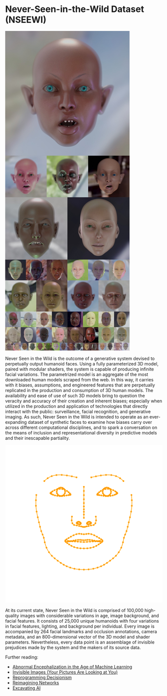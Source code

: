 # Never-Seen-in-the-Wild Dataset (NSEEWI)
![Teaser image](./readme_image.jpg)

Never Seen in the Wild is the outcome of a generative system devised to perpetually output humanoid faces. Using a fully parameterized 3D model, paired with modular shaders, the system is capable of producing infinite facial variations. The parametrized model is an aggregate of the most downloaded human models scraped from the web. In this way, it carries with it biases, assumptions, and engineered features that are perpetually replicated in the production and consumption of 3D human models. The availability and ease of use of such 3D models bring to question the veracity and accuracy of their creation and inherent biases; especially when utilized in the production and application of technologies that directly interact with the public: surveillance, facial recognition, and generative imaging. As such, Never Seen in the Wild is intended to operate as an ever-expanding dataset of synthetic faces to examine how biases carry over across different computational disciplines, and to spark a conversation on the means of inclusion and representational diversity in predictive models and their inescapable partiality.

![Landmark image](./readme_landmarks.png)

At its current state, Never Seen in the Wild is comprised of 100,000 high-quality images with considerable variations in age, image background, and facial features. It consists of 25,000 unique humanoids with four variations in facial features, lighting, and background per individual. Every image is accompanied by 264 facial landmarks and occlusion annotations, camera metadata, and an 800-dimensional vector of the 3D model and shader parameters. Nevertheless, every data point is an assemblage of invisible prejudices made by the system and the makers of its source data.

Further reading:
* [Abnormal Encephalization in the Age of Machine Learning](https://www.e-flux.com/journal/75/67133/abnormal-encephalization-in-the-age-of-machine-learning/)
* [Invisible Images (Your Pictures Are Looking at You)](https://thenewinquiry.com/invisible-images-your-pictures-are-looking-at-you/)
* [Reprogramming Decisionism](https://www.e-flux.com/journal/85/155472/reprogramming-decisionism/)
* [Reimagining Networks](https://thenewinquiry.com/reimagining-networks/)
* [Excavating AI](https://www.excavating.ai/)
